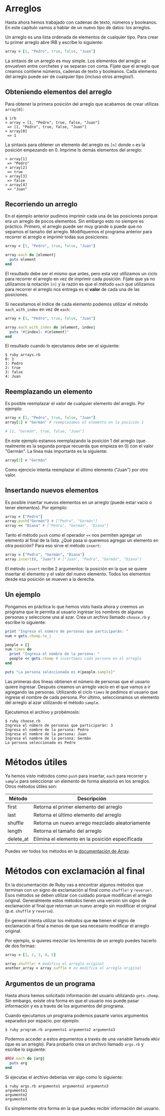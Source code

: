 # Arreglos

Hasta ahora hemos trabajado con cadenas de texto, números y booleanos. En este capítulo vamos a hablar de un nuevo tipo de datos: los arreglos.

Un arreglo es una lista ordenada de elementos de cualquier tipo. Para crear tu primer arreglo abre IRB y escribe lo siguiente:

```ruby
array = [1, "Pedro", true, false, "Juan"]
```

La sintaxis de un arreglo es muy simple. Los elementos del arreglo se envuelven entre corchetes y se separan con coma. Fíjate que el arreglo que creamos contiene números, cadenas de texto y booleanos. Cada elemento del arreglo puede ser de cualquier tipo (incluso otros arreglos!).

## Obteniendo elementos del arreglo

Para obtener la primera posición del arreglo que acabamos de crear utilizas `array[0]`:

```
$ irb
> array = [1, "Pedro", true, false, "Juan"]
 => [1, "Pedro", true, false, "Juan"]
> array[0]
 => 1
```

La sintaxis para obtener un elemento del arreglo es `[n]` donde `n` es la posición empezando en 0. Imprime ls demás elementos del arreglo:

```
> array[1]
 => "Pedro"
> array[2]
 => true
> array[3]
 => false
> array[4]
 => "Juan"
```

## Recorriendo un arreglo

En el ejemplo anterior pudimos imprimir cada una de las posiciones porque era un arreglo de pocos elementos. Sin embargo esto no siempre es práctico. Primero, el arreglo puede ser muy grande o puede que no sepamos el tamaño del arreglo. Modifiquemos el programa anterior para recorrer el arreglo e imprimir todas sus posiciones:

```ruby
array = [1, "Pedro", true, false, "Juan"]

array.each do |element|
  puts element
end
```

El resultado debe ser el mismo que antes, pero esta vez utilizamos un ciclo para recorrer el arreglo en vez de imprimir cada posición. Fíjate que ya no utilizamos la notación `[n]` y la razón es que el método `each` que utilizamos para recorrer el arreglo nos entrega es el **valor** de cada una de las posiciones.

Si necesitamos el índice de cada elemento podemos utilizar el método `each_with_index` en vez de `each`:

```ruby
array = [1, "Pedro", true, false, "Juan"]

array.each_with_index do |element, index|
  puts "#{index}: #{element}"
end
```

El resultado cuando lo ejecutamos debe ser el siguiente:

```shell
$ ruby arrays.rb
0: 1
1: Pedro
2: true
3: false
4: Juan
```

## Reemplazando un elemento

Es posible reemplazar el valor de cualquier elemento del arreglo. Por ejemplo:

```ruby
array = [1, "Pedro", true, false, "Juan"]
array[1] = "Germán" # reemplazamos el elemento en la posición 1

# [1, "Germán", true, false, "Juan"]
```

En este ejemplo estamos reemplazando la posición 1 del arreglo (que realmente es la segunda porque recuerda que empieza en 0) con el valor "Germán". La línea más importante es la siguiente:

```ruby
array[1] = "Germán"
```

Como ejercicio intenta reemplazar el último elemento ("Juan") por otro valor.

## Insertando nuevos elementos

Es posible insertar nuevos elementos en un arreglo (puede estar vacío o tener elementos). Por ejemplo:

```ruby
array = ["Pedro"]
array.push("Germán") # ["Pedro", "Germán"]
array << "Diana" # ["Pedro", "Germán", "Diana"]
```

Tanto el método `push` como el operador `<<` nos permiten agregar un elemento al final de la lista. ¿Qué pasa si queremos agregar un elemento en otra posición? Para eso sirve el método `insert`:

```ruby
array = ["Pedro", "Germán", "Diana"]
array.insert(0, "Juan") # ["Juan", "Pedro", "Germán", "Diana"]
```

El método `insert` recibe 2 argumentos: la posición en la que se quiere insertar el elemento y el valor del nuevo elemento. Todos los elementos desde esa posición se mueven a la derecha.

## Un ejemplo

Pongamos en práctica lo que hemos visto hasta ahora y creemos un programa que le permita al usuario ingresar los nombres de algunas personas y seleccione una al azar. Crea un archivo llamado `choose.rb` y escribe lo siguiente:

```ruby
print "Ingresa el número de personas que participarán: "
num = gets.chomp.to_i

people = []
num.times do
  print "Ingresa el nombre de la persona: "
  people << gets.chomp # insertamos cada persona en el arreglo
end

puts "La persona seleccionada es #{people.sample}"
```

Las primeras dos líneas obtienen el número de personas que el usuario quiere ingresar. Después creamos un arreglo vacío en el que vamos a ir agregando las personas. Utilizando el ciclo `times` le pedimos el usuario que ingrese el nombre de cada persona. Por último, seleccionamos un elemento del arreglo al azar utilizando el método `sample`.

Ejecutemos el archivo y probémoslo:

```shell
$ ruby choose.rb
Ingresa el número de personas que participarán: 3
Ingresa el nombre de la persona: Pedro
Ingresa el nombre de la persona: Juan
Ingresa el nombre de la persona: Germán
La persona seleccionada es Pedro
```

# Métodos útiles

Ya hemos visto métodos como `push` para insertar, `each` para recorrer y `sample` para seleccionar un elemento de forma aleatoria en los arreglos. Otros métodos útiles son:

| Método   | Descripción |
|---|---|
| first    | Retorna el primer elemento del arreglo |
| last     | Retorna el último elemento del arreglo |
| shuffle  | Retorna un nuevo arrego mezclado aleatoriamente |
| length   | Retorna el tamaño del arreglo |
| delete_at | Elimina el elemento en la posición especificada |

Puedes ver todos los métodos en la [documentación de Array](https://ruby-doc.org/core-2.3.1/Array.html).

# Métodos con exclamación al final

En la documentación de Ruby vas a encontrar algunos métodos que terminan con un signo de exclamación al final como `shuffle!` y `reverse!`. Esos métodos se deben utilizar con cuidado porque modifican el arreglo original. Generalmente estos métodos tienen una versión sin signo de exclamación al final que retornan un nuevo arreglo sin modificar el original (p.e. `shuffle` y `reverse`).

En general intenta utilizar los métodos que **no** tienen el signo de exclamación al final a menos de que sea necesario modificar el arreglo original.

Por ejemplo, si quieres mezclar los lementos de un arreglo puedes hacerlo de dos formas:

```ruby
array = [1, 2, 3, 4, 5]

array.shuffle! # modifica el arreglo original
another_array = array.suffle # no modifica el arreglo original
```

## Argumentos de un programa

Hasta ahora hemos solicitado información del usuario utilizando `gets.chomp`. Sin embargo, existe otra forma en que el usuario nos puede pasar información y es a través de los argumentos del programa.

Cuando ejecutamos un programa podemos pasarle varios argumentos separados por espacio. por ejemplo:

```shell
$ ruby program.rb argumento1 argumento2 argumento3
```

Podemos acceder a estos argumentos a través de una variable llamada `ARGV` (que es un arreglo). Para probarlo crea un archivo llamado `args.rb` y escribe lo siguiente:

```ruby
ARGV.each do |arg|
  puts arg
end
```

Si ejecutas el archivo deberías ver algo como lo siguiente:

```shell
$ ruby args.rb argumento1 argumento2 argumento3
argumento1
argumento2
argumento3
```

Es simplemente otra forma en la que puedes recibir información del usuario.
